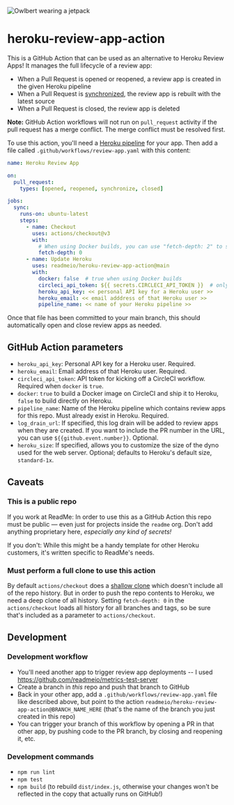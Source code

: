 ![Owlbert wearing a jetpack](https://github.com/readmeio/heroku-review-app-action/assets/313895/4af75a69-4e31-4b92-82af-5d4c9a4d4fab)

# heroku-review-app-action

This is a GitHub Action that can be used as an alternative to Heroku Review Apps! It manages the full lifecycle of a review app:
* When a Pull Request is opened or reopened, a review app is created in the given Heroku pipeline
* When a Pull Request is [synchronized](https://github.community/t/what-is-a-pull-request-synchronize-event/14784), the review app is rebuilt with the latest source
* When a Pull Request is closed, the review app is deleted

**Note:** GitHub Action workflows will not run on `pull_request` activity if the pull request has a merge conflict. The merge conflict must be resolved first.

To use this action, you'll need a [Heroku pipeline](https://devcenter.heroku.com/articles/pipelines) for your app. Then add a file called `.github/workflows/review-app.yaml` with this content:

```yaml
name: Heroku Review App

on:
  pull_request:
    types: [opened, reopened, synchronize, closed]

jobs:
  sync:
    runs-on: ubuntu-latest
    steps:
      - name: Checkout
        uses: actions/checkout@v3
        with:
          # When using Docker builds, you can use "fetch-depth: 2" to speed up the checkout step.
          fetch-depth: 0
      - name: Update Heroku
        uses: readmeio/heroku-review-app-action@main
        with:
          docker: false  # true when using Docker builds
          circleci_api_token: ${{ secrets.CIRCLECI_API_TOKEN }}  # only needed for Docker builds
          heroku_api_key: << personal API key for a Heroku user >>
          heroku_email: << email adddress of that Heroku user >>
          pipeline_name: << name of your Heroku pipeline >>
```

Once that file has been committed to your main branch, this should automatically open and close review apps as needed.

## GitHub Action parameters

* `heroku_api_key`: Personal API key for a Heroku user. Required.
* `heroku_email`: Email address of that Heroku user. Required.
* `circleci_api_token`: API token for kicking off a CircleCI workflow. Required when `docker` is `true`.
* `docker`: `true` to build a Docker image on CircleCI and ship it to Heroku, `false` to build directly on Heroku.
* `pipeline_name`: Name of the Heroku pipeline which contains review apps for this repo. Must already exist in Heroku. Required.
* `log_drain_url`: If specified, this log drain will be added to review apps when they are created. If you want to include the PR number in the URL, you can use `${{github.event.number}}`. Optional.
* `heroku_size`: If specified, allows you to customize the size of the dyno used for the web server. Optional; defaults to Heroku's default size, `standard-1x`.

## Caveats

### This is a public repo

If you work at ReadMe: In order to use this as a GitHub Action this repo must be public — even just for projects inside the `readme` org. Don't add anything proprietary here, _especially any kind of secrets!_

If you don't: While this might be a handy template for other Heroku customers, it's written specific to ReadMe's needs.

### Must perform a full clone to use this action

By default `actions/checkout` does a [shallow clone](https://github.blog/2020-12-21-get-up-to-speed-with-partial-clone-and-shallow-clone/#user-content-shallow-clones) which doesn't include all of the repo history. But in order to push the repo contents to Heroku, we need a deep clone of all history. Setting `fetch-depth: 0` in the `actions/checkout` loads all history for all branches and tags, so be sure that's included as a parameter to `actions/checkout`.


## Development

### Development workflow

* You'll need another app to trigger review app deployments -- I used https://github.com/readmeio/metrics-test-server
* Create a branch in _this_ repo and push that branch to GitHub
* Back in your other app, add a `.github/workflows/review-app.yaml` file like described above, but point to the action `readmeio/heroku-review-app-action@BRANCH_NAME_HERE` (that's the name of the branch you just created in this repo)
* You can trigger your branch of this workflow by opening a PR in that other app, by pushing code to the PR branch, by closing and reopening it, etc.

### Development commands

* `npm run lint`
* `npm test`
* `npm build` (to rebuild `dist/index.js`, otherwise your changes won't be reflected in the copy that actually runs on GitHub!)
